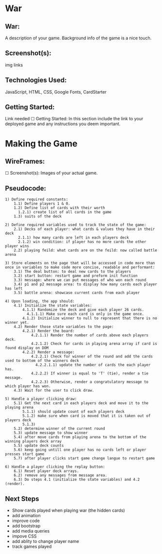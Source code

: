 # War

## War:
A description of your game. Background info of the game is a nice touch.

## Screenshot(s):

img links



## Technologies Used:

 JavaScript, HTML, CSS, Google Fonts, CardStarter

 ## Getting Started:

Link needed 
☐ Getting Started: In this section include the link to your deployed game and any instructions you deem important.


# Making the Game

## WireFrames:

☐ Screenshot(s): Images of your actual game.

## Pseudocode:

```
1) Define required constants:
    1.1) Define players 1 & 0.
    1.2) Define list of cards with their worth
      1.2.1) create list of all cards in the game
    1.3) suits of the deck

2) Define required variables used to track the state of the game:
    2.1) Decks of each player: what cards & values they have in their deck
      2.1.1) how many cards are left in each players deck
      2.1.2) win condition: if player has no more cards the other player wins
    2.2) playing feild: what cards are on the feild: now called battle arena

3) Store elements on the page that will be accessed in code more than once in variables to make code more concise, readable and performant:
    3.1) The deal button: to deal new cards to the players
    3.2) start button: restart game and preform init function
    3.3) message: where we can put messages of who won each round
    3.4) p1 and p2 message area: to display how many cards each player has left
    3.5) battle arena: showcase current cards from each player

4) Upon loading, the app should:
    4.1) Initialize the state variables:
        4.1.1) Randomize the deck and give each player 26 cards.
          4.1.1.1) Make sure each card is only in the game once.
        4.1.2) Initialize winner to null to represent that there is no winner yet.
    4.2) Render those state variables to the page:
        4.2.1) Render the board:
            4.2.1.1) Render the number of cards above each players deck.
            4.2.1.2) Check for cards in playing arena array if card is found display on DOM
        4.2.2) Render a message:
            4.2.2.1) Check for winner of the round and add the cards used to bottom of the winners deck
              4.2.2.1.1) update the number of cards the each player has.
            4.2.2.2) If winner is equal to 'T' (tie), render a tie message.
            4.2.2.3) Otherwise, render a congratulatory message to which player has won.
    4.3) Wait for the user to click draw.
    
5) Handle a player clicking draw:
    5.1) Get the next card in each players deck and move it to the playing arena
        5.1.1) should update count of each players deck
        5.1.2) make sure when card is moved that it is taken out of players deck
        5.1.3) 
    5.2) determine winner of the current round
    5.3) update message to show winner
    5.4) after move cards from playing arena to the bottom of the winning players deck array
    5.5) update deck counts
    5.6) keep going untill one player has no cards left or player presses start game
    5.7) after player clicks start game change langue to restart game

6) Handle a player clicking the replay button:
    6.1) Reset player deck arrays. 
    6.2) remove any messages from message area.
    6.3) Do steps 4.1 (initialize the state variables) and 4.2 (render).
```

## Next Steps

* Show cards played when playing war (the hidden cards)
* add animation
* improve code
* add bootstrap 
* add media queries
* impove CSS
* add ablity to change player name
* track games played